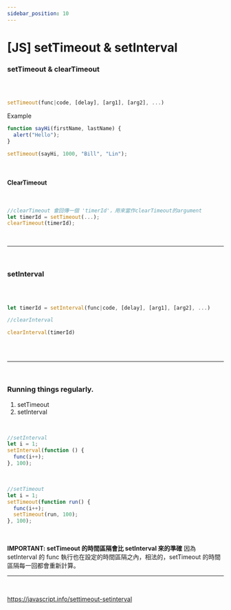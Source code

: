 ```yaml
---
sidebar_position: 10
---
```


# [JS] setTimeout & setInterval

### setTimeout & clearTimeout

&nbsp;

```js

setTimeout(func|code, [delay], [arg1], [arg2], ...)

```

Example

```js
function sayHi(firstName, lastName) {
  alert("Hello");
}

setTimeout(sayHi, 1000, "Bill", "Lin");
```

&nbsp;

#### ClearTimeout

&nbsp;

```js
//clearTimeout 會回傳一個 'timerId'，用來當作clearTimeout的argument
let timerId = setTimeout(...);
clearTimeout(timerId);

```

&nbsp;

---

&nbsp;

### setInterval

&nbsp;

```js

let timerId = setInterval(func|code, [delay], [arg1], [arg2], ...)

//clearInterval

clearInterval(timerId)



```

&nbsp;

---

&nbsp;

### Running things regularly.

1. setTimeout
2. setInterval

&nbsp;

```js
//setInterval
let i = 1;
setInterval(function () {
  func(i++);
}, 100);
```

&nbsp;

```js
//setTimeout
let i = 1;
setTimeout(function run() {
  func(i++);
  setTimeout(run, 100);
}, 100);
```

&nbsp;

**IMPORTANT: setTimeout 的時間區隔會比 setInterval 來的準確**
因為 setInterval 的 func 執行也在設定的時間區隔之內，相法的，setTimeout 的時間區隔每一回都會重新計算。

---

&nbsp;

https://javascript.info/settimeout-setinterval
